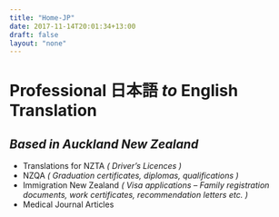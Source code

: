 ```yaml
---
title: "Home-JP"
date: 2017-11-14T20:01:34+13:00
draft: false
layout: "none"
---
```


# Professional 日本語 *to* English Translation
## *Based in Auckland New Zealand*
* Translations for NZTA *( Driver’s Licences )*
* NZQA *( Graduation certificates, diplomas, qualifications )*
* Immigration New Zealand *( Visa applications – Family registration documents, work certificates, recommendation letters etc. )*
* Medical Journal Articles